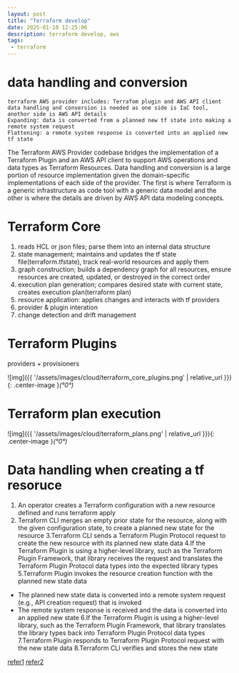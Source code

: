 ```yaml
---
layout: post
title: "Terraform develop"
date: 2025-01-10 12:25:06
description: terraform develop, aws 
tags:
 - terraform
---
```


# data handling and conversion 
```
terraform AWS provider includes: Terrafom plugin and AWS API client
data handling and conversion is needed as one side is IaC tool, anothor side is AWS API details
Expanding: data is converted from a planned new tf state into making a remote system request 
Flattening: a remote system response is converted into an applied new tf state
```

The Terraform AWS Provider codebase bridges the implementation of a Terraform Plugin and an AWS API client to support AWS operations and data types as Terraform Resources. Data handling and conversion is a large portion of resource implementation given the domain-specific implementations of each side of the provider. The first is where Terraform is a generic infrastructure as code tool with a generic data model and the other is where the details are driven by AWS API data modeling concepts. 

# Terraform Core
1. reads HCL or json files; parse them into an internal data structure
2. state management; maintains and updates the tf state file(terraform.tfstate), track real-world resources and apply them
3. graph construction; builds a dependency graph for all resources, ensure resources are created, updated, or destroyed in the correct order
4. execution plan generation; compares desired state with current state, creates execution plan(terraform plan)
5. resource application: applies changes and interacts with tf providers
6. provider & plugin interation
7. change detection and drift management

# Terraform Plugins
providers + provisioners

![img]({{ '/assets/images/cloud/terraform_core_plugins.png' | relative_url }}){: .center-image }*(°0°)*

# Terraform plan execution
![img]({{ '/assets/images/cloud/terraform_plans.png' | relative_url }}){: .center-image }*(°0°)*

# Data handling when creating a tf resoruce
1. An operator creates a Terraform configuration with a new resource defined and runs terraform apply
2. Terraform CLI merges an empty prior state for the resource, along with the given configuration state, to create a planned new state for the resource
3.Terraform CLI sends a Terraform Plugin Protocol request to create the new resource with its planned new state data
4.If the Terraform Plugin is using a higher-level library, such as the Terraform Plugin Framework, that library receives the request and translates the Terraform Plugin Protocol data types into the expected library types
5.Terraform Plugin invokes the resource creation function with the planned new state data
- The planned new state data is converted into a remote system request (e.g., API creation request) that is invoked
- The remote system response is received and the data is converted into an applied new state
6.If the Terraform Plugin is using a higher-level library, such as the Terraform Plugin Framework, that library translates the library types back into Terraform Plugin Protocol data types
7.Terraform Plugin responds to Terraform Plugin Protocol request with the new state data
8.Terraform CLI verifies and stores the new state





[refer1](https://hashicorp.github.io/terraform-provider-aws/data-handling-and-conversion/)
[refer2](https://manningbooks.medium.com/the-lifecycle-of-a-terraform-resource-8f5cc0cd48c8)
